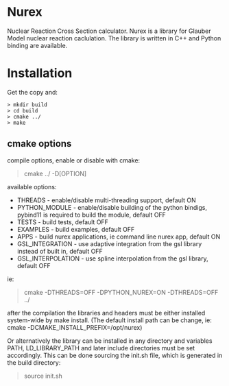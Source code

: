 Nurex
=======
Nuclear Reaction Cross Section calculator.
Nurex is a library for Glauber Model nuclear reaction caclulation. The library is written in C++ and Python binding are available.


Installation
============
Get the copy and:
~~~~
> mkdir build
> cd build
> cmake ../
> make
~~~~

cmake options
-------------
compile options, enable or disable with cmake:
> cmake ../ -D[OPTION]

available options:
  * THREADS - enable/disable multi-threading support, default ON
  * PYTHON_MODULE - enable/disable building of the python bindigs, pybind11 is required to build the module, default OFF
  * TESTS - build tests, default OFF
  * EXAMPLES - build examples, default OFF
  * APPS - build nurex applications, ie command line nurex app, default ON
  * GSL_INTEGRATION - use adaptive integration from the gsl library instead of built in, default OFF
  * GSL_INTERPOLATION - use spline interpolation from the gsl library, default OFF


ie:
> cmake -DTHREADS=OFF -DPYTHON_NUREX=ON -DTHREADS=OFF ../


after the compilation the libraries and headers must be either installed system-wide by make install. 
(The default install path can be change, ie: cmake -DCMAKE_INSTALL_PREFIX=/opt/nurex)

Or alternatively the library can be installed in any directory and variables PATH, LD_LIBRARY_PATH and later include directories must be set accordingly.
This can be done sourcing the init.sh file, which is generated in the build directory:
> source init.sh

